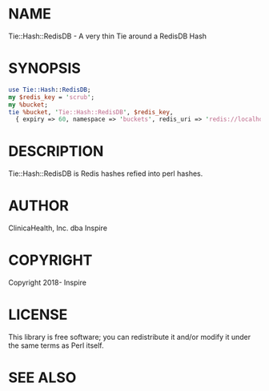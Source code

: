 # NAME

Tie::Hash::RedisDB - A very thin Tie around a RedisDB Hash

# SYNOPSIS

```perl
use Tie::Hash::RedisDB;
my $redis_key = 'scrub';
my %bucket;
tie %bucket, 'Tie::Hash::RedisDB', $redis_key,
  { expiry => 60, namespace => 'buckets', redis_uri => 'redis://localhost'};
```

# DESCRIPTION

Tie::Hash::RedisDB is Redis hashes refied into perl hashes.

# AUTHOR

ClinicaHealth, Inc. dba Inspire

# COPYRIGHT

Copyright 2018- Inspire

# LICENSE

This library is free software; you can redistribute it and/or modify
it under the same terms as Perl itself.

# SEE ALSO
